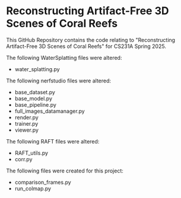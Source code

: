 # Reconstructing Artifact-Free 3D Scenes of Coral Reefs

This GitHub Repository contains the code relating to "Reconstructing Artifact-Free 3D Scenes of Coral Reefs" for CS231A Spring 2025.

The following WaterSplatting files were altered:
- water_splatting.py

The following nerfstudio files were altered:
- base_dataset.py
- base_model.py
- base_pipeline.py
- full_images_datamanager.py
- render.py
- trainer.py
- viewer.py

The following RAFT files were altered:
- RAFT_utils.py
- corr.py

The following files were created for this project:
- comparison_frames.py
- run_colmap.py
